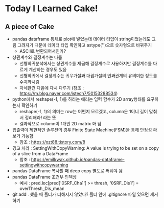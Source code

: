# Today I Learned Cake!

## A piece of Cake
- pandas dataframe 통채로 plot에 넣었는데 데이터 타입이 string이었는데도 그림 그려지기 때문에 데이터 타입 확인하고 astype('')으로 숫자형으로 바꿔주기
    - ASCII로 변환되어서인가? 
- 상관계수와 결정계수는 다름
    - 선형회귀분석에서는 상관계수를 제곱해 결정계수로 사용하지만 결정계수를 다르게 계산하는 경우도 있음
    - 선형회귀에서 결정계수는 귀무가설과 대립가설의 인과관계의 유의미한 정도를 수치화시킴
    - 자세한건 다음에 다시 다루기 (참조 : https://m.blog.naver.com/istech7/50153288534)
- python에서 reshape(-1, 1)를 하라는 에러는 입력 함수가 2D array형태를 요구하는지 확인하기
    - reshape(-1, 1)의 의미는 row는 어떤지 모르겠고, column은 1이니 길이 맞춰서 정리해라! 라는 뜻
    - 결과적으로 column이 1개인 2D matrix 화 됨
- 입출력이 제한적인 솔루션의 경우 Finite State Machine(FSM)을 통해 안정성 확보가 가능함
    - 참조 : https://ozt88.tistory.com/8
- 경고 처리 : SettingWithCopyWarning: A value is trying to be set on a copy of a slice from a DataFrame
    - 참조 : https://emilkwak.github.io/pandas-dataframe-settingwithcopywarning
- pandas DataFrame 복사할 때 deep copy 별도로 써줘야 됨
- pandas DataFrame 조건부 인덱싱
    - 예시 : pred.loc[pred['0SRF_Cha1'] >= thresh, '0SRF_Dis1'] = overThresh_Dis_mean
- git add . 했을 때 폴더가 더해지지 않았다? 폴더 안에 .gitignore 파일 있으면 제거하기